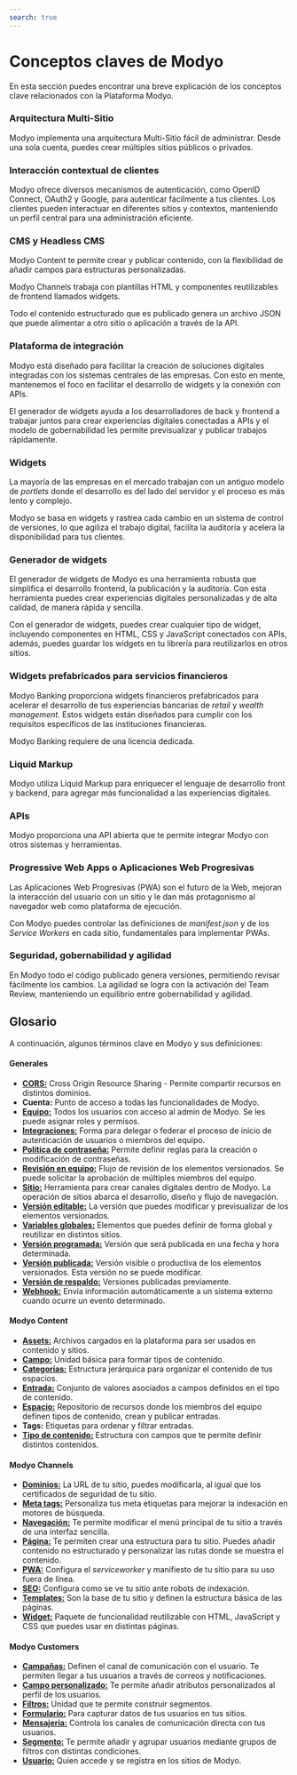 ```yaml
---
search: true
---
```


# Conceptos claves de Modyo

En esta sección puedes encontrar una breve explicación de los conceptos clave relacionados con la Plataforma Modyo.


### Arquitectura Multi-Sitio

Modyo implementa una arquitectura Multi-Sitio fácil de administrar. Desde una sola cuenta, puedes crear múltiples sitios públicos o privados.

### Interacción contextual de clientes

Modyo ofrece diversos mecanismos de autenticación, como OpenID Connect, OAuth2 y Google, para autenticar fácilmente a tus clientes. Los clientes pueden interactuar en diferentes sitios y contextos, manteniendo un perfil central para una administración eficiente.

### CMS y Headless CMS

Modyo Content te permite crear y publicar contenido, con la flexibilidad de añadir campos para estructuras personalizadas.

Modyo Channels trabaja con plantillas HTML y componentes reutilizables de frontend llamados widgets.

Todo el contenido estructurado que es publicado genera un archivo JSON que puede alimentar a otro sitio o aplicación a través de la API.


### Plataforma de integración

Modyo está diseñado para facilitar la creación de soluciones digitales integradas con los sistemas centrales de las empresas. Con esto en mente, mantenemos el foco en facilitar el desarrollo de widgets y la conexión con APIs.

El generador de widgets ayuda a los desarrolladores de back y frontend a trabajar juntos para crear experiencias digitales conectadas a APIs y el modelo de gobernabilidad les permite previsualizar y publicar trabajos rápidamente.

### Widgets

La mayoría de las empresas en el mercado trabajan con un antiguo modelo de _portlets_ donde el desarrollo es del lado del servidor y el proceso es más lento y complejo.

Modyo se basa en widgets y rastrea cada cambio en un sistema de control de versiones, lo que agiliza el trabajo digital, facilita la auditoría y acelera la disponibilidad para tus clientes.

### Generador de widgets

El generador de widgets de Modyo es una herramienta robusta que simplifica el desarrollo frontend, la publicación y la auditoría. Con esta herramienta puedes crear experiencias digitales personalizadas y de alta calidad, de manera rápida y sencilla.

Con el generador de widgets, puedes crear cualquier tipo de widget, incluyendo componentes en HTML, CSS y JavaScript conectados con APIs, además, puedes guardar los widgets en tu librería para reutilizarlos en otros sitios.

### Widgets prefabricados para servicios financieros

Modyo Banking proporciona widgets financieros prefabricados para acelerar el desarrollo de tus experiencias bancarias de _retail_ y _wealth management_. Estos widgets están diseñados para cumplir con los requisitos específicos de las instituciones financieras.

Modyo Banking requiere de una licencia dedicada.

### Liquid Markup

Modyo utiliza Liquid Markup para enriquecer el lenguaje de desarrollo front y backend, para agregar más funcionalidad a las experiencias digitales.

### APIs

Modyo proporciona una API abierta que te permite integrar Modyo con otros sistemas y herramientas.

### Progressive Web Apps o Aplicaciones Web Progresivas
Las Aplicaciones Web Progresivas (PWA) son el futuro de la Web, mejoran la interacción del usuario con un sitio y le dan más protagonismo al navegador web como plataforma de ejecución.

Con Modyo puedes controlar las definiciones de _manifest.json_ y de los _Service Workers_ en cada sitio, fundamentales para implementar PWAs.

### Seguridad, gobernabilidad y agilidad

En Modyo todo el código publicado genera versiones, permitiendo revisar fácilmente los cambios. La agilidad se logra con la activación del Team Review, manteniendo un equilibrio entre gobernabilidad y agilidad.

## Glosario
A continuación, algunos términos clave en Modyo y sus definiciones:

#### Generales

* [**CORS:**](/es/platform/core/security.html#control-de-acceso-http-cross-origin-resource-sharing-cors) Cross Origin Resource Sharing - Permite compartir recursos en distintos dominios.
* **Cuenta:** Punto de acceso a todas las funcionalidades de Modyo.
* [**Equipo:**](/es/platform/core/roles.html#equipo) Todos los usuarios con acceso al admin de Modyo. Se les puede asignar roles y permisos.
* [**Integraciones:**](/es/platform/core/integrations) Forma para delegar o federar el proceso de inicio de autenticación de usuarios o miembros del equipo.
* [**Política de contraseña:**](/es/platform/core/security.html#politica-de-contrasena) Permite definir reglas para la creación o modificación de contraseñas.
* [**Revisión en equipo:**](/es/platform/core/key-concepts.html#revision-en-equipo) Flujo de revisión de los elementos versionados. Se puede solicitar la aprobación de múltiples miembros del equipo.
* [**Sitio:**](/es/platform/channels/sites.html) Herramienta para crear canales digitales dentro de Modyo. La operación de sitios abarca el desarrollo, diseño y flujo de navegación.
* [**Versión editable:**](/es/platform/core/key-concepts.html#editable) La versión que puedes modificar y previsualizar de los elementos versionados.
* [**Variables globales:**](/es/platform/core/key-concepts.html#variables-globales) Elementos que puedes definir de forma global y reutilizar en distintos sitios.
* [**Versión programada:**](/es/platform/core/key-concepts.html#programado) Versión que será publicada en una fecha y hora determinada.
* [**Versión publicada:**](/es/platform/core/key-concepts.html#publicado) Versión visible o productiva de los elementos versionados. Esta versión no se puede modificar.
* [**Versión de respaldo:**](/es/platform/core/key-concepts.html#respaldos) Versiones publicadas previamente.
* [**Webhook:**](/es/platform/core/webhooks.html) Envía información automáticamente a un sistema externo cuando ocurre un evento determinado.


#### Modyo Content

* [**Assets:**](/es/platform/content/asset-manager.html#acerca-de-la-interfaz) Archivos cargados en la plataforma para ser usados en contenido y sitios.
* [**Campo:**](/es/platform/content/types.html#campos) Unidad básica para formar tipos de contenido.
* [**Categorías:**](/es/platform/content/entries.html#categorias) Estructura jerárquica para organizar el contenido de tus espacios.
* [**Entrada:**](/es/platform/content/entries.html) Conjunto de valores asociados a campos definidos en el tipo de contenido.
* [**Espacio:**](/es/platform/content/spaces.html) Repositorio de recursos donde los miembros del equipo definen tipos de contenido, crean y publicar entradas.
* **Tags:** Etiquetas para ordenar y filtrar entradas.
* [**Tipo de contenido:**](/es/platform/content/types.html)  Estructura con campos que te permite definir distintos contenidos.


#### Modyo Channels

* [**Dominios:**](/es/platform/channels/sites.html#dominios) La URL de tu sitio, puedes modificarla, al igual que los certificados de seguridad de tu sitio.
* [**Meta tags:**](/es/platform/channels/pages.html#meta-tags) Personaliza tus meta etiquetas para mejorar la indexación en motores de búsqueda.
* [**Navegación:**](/es/platform/channels/navigation.html) Te permite modificar el menú principal de tu sitio a través de una interfaz sencilla.
* [**Página:**](/es/platform/channels/pages.html) Te permiten crear una estructura para tu sitio. Puedes añadir contenido no estructurado y personalizar las rutas donde se muestra el contenido.
* [**PWA:**](/es/platform/channels/sites.html#pwa) Configura el _serviceworker_ y manifiesto de tu sitio para su uso fuera de línea.
* [**SEO:**](/es/platform/channels/sites.html#seo) Configura como se ve tu sitio ante robots de indexación.
* [**Templates:**](/es/platform/channels/templates.html) Son la base de tu sitio y definen la estructura básica de las páginas.
* [**Widget:**](/es/platform/channels/widgets.html) Paquete de funcionalidad reutilizable con HTML, JavaScript y CSS que puedes usar en distintas páginas.

#### Modyo Customers

* [**Campañas:**](/es/platform/customers/messaging.html#campanas) Definen el canal de comunicación con el usuario. Te permiten llegar a tus usuarios a través de correos y notificaciones.
* [**Campo personalizado:**](/es/platform/customers/realms.html#custom-fields) Te permite añadir atributos personalizados al perfil de los usuarios.
* [**Filtros:**](/es/platform/customers/segments.html#filtros) Unidad que te permite construir segmentos.
* [**Formulario:**](/es/platform/customers/forms.html) Para capturar datos de tus usuarios en tus sitios.
* [**Mensajería:**](/es/platform/customers/messaging.html) Controla los canales de comunicación directa con tus usuarios.
* [**Segmento:**](/es/platform/customers/segments.html) Te permite añadir y agrupar usuarios mediante grupos de filtros con distintas condiciones.
* [**Usuario:**](/es/platform/customers/realms.html) Quien accede y se registra en los sitios de Modyo.
